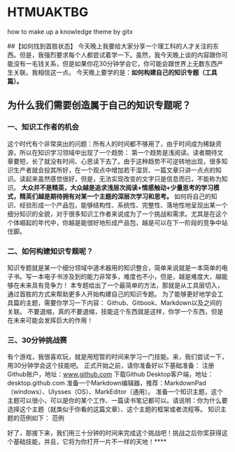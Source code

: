 # HTMUAKTBG
how to make up a knowledge theme by gitx

##【如何找到首胜状态】
 今天晚上我要给大家分享一个理工科的人才关注的东西。但是，我强烈要求每个人都尝试着学一下。虽然，我今天晚上谈的内容跟你可能没有一毛钱关系，但是如果你花30分钟学会它，你可能会跟世界上无数东西产生关联。我相信这一点。 今天晚上要学的是：**如何构建自己的知识专题（工具篇）。**

## 为什么我们需要创造属于自己的知识专题呢？ 

### 一、知识工作者的机会

这个时代有个非常突出的问题：所有人的时间都不够用了，由于时间成为稀缺资源，所以在知识学习领域中出现了一个趋势：
第一个趋势是浅阅读。读者期待文章要短，长了就没有时间、心思读下去了。由于这种趋势不可逆转地出现，很多知识生产者就会投其所好，在一个观点中增加若干湿货、一篇文章只讲一点点的知识。读起来虽然感觉很好，但是，无法实现改变的文字只是信息而已，不能称为知识。
**大众并不是精英，大众越是追求浅层次阅读+情感触动+少量思考的学习模式，精英们越是期待拥有对某一个主题的深层次学习和思考。**
如何将自己的知识、经验形成一个产品包，能够结构性、系统性、完整性、落地性地呈现出某一个细分知识的全貌，对于很多知识工作者来说成为了一个挑战和需求。尤其是在这个个体崛起的年代中，你越是能很好地形成产品包，越是可以在下一阶段的竞争中站住脚。              

### 二、如何构建知识专题呢？

知识专题就是某一个细分领域中道术器用的知识整合，简单来说就是一本简单的电子书。写一本电子书涉及到的能力非常多，难度也不小，但是，越是难度大，越能够在未来具有竞争力！
本专题给出了一个最简单的方法，那就是从工具层切入，通过首胜的方式来帮助更多人开始构建自己的知识专题。
为了能够更好地学会工具篇的主题，需要你学习一下内容： Github、Gitbook、Markdown以及之间的关联。 不要退缩，真的不要退缩，技能这个东西就是这样，你学一个东西，但是在未来可能会发挥巨大的作用！

### 三、30分钟挑战赛

有个游戏，我很喜欢玩，就是用短暂的时间来学习一门技能。来，我们尝试一下，用30分钟学会这个技能吧。
正式开始之前，请你准备好以下基础准备：
注册Github账户，地址：www.github.com
下载Github Desktop客户端，地址：desktop.github.com
准备一个Markdown编辑器，推荐：MarkdownPad（windows）、Ulysses（OS）、MarkEditor（通用）。
准备一个知识主题，这个主题可以很小，可以是你的某个工作、一篇读书笔记都可以。请说明：你为什么要选择这个主题（就类似于你看的这篇文章）、这个主题的框架或者流程等。
知识主题的范例如下：
范例

好了，那接下来，我们用三十分钟的时间来完成这个挑战吧！挑战之后你奖获得这个基础技能，并且，它将为你打开一片不一样的天地！****